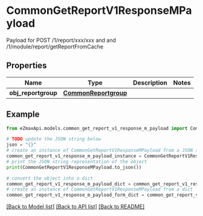# CommonGetReportV1ResponseMPayload

Payload for POST /1/report/xxx/xxx and and /1/module/report/getReportFromCache

## Properties

Name | Type | Description | Notes
------------ | ------------- | ------------- | -------------
**obj_reportgroup** | [**CommonReportgroup**](CommonReportgroup.md) |  | 

## Example

```python
from eZmaxApi.models.common_get_report_v1_response_m_payload import CommonGetReportV1ResponseMPayload

# TODO update the JSON string below
json = "{}"
# create an instance of CommonGetReportV1ResponseMPayload from a JSON string
common_get_report_v1_response_m_payload_instance = CommonGetReportV1ResponseMPayload.from_json(json)
# print the JSON string representation of the object
print(CommonGetReportV1ResponseMPayload.to_json())

# convert the object into a dict
common_get_report_v1_response_m_payload_dict = common_get_report_v1_response_m_payload_instance.to_dict()
# create an instance of CommonGetReportV1ResponseMPayload from a dict
common_get_report_v1_response_m_payload_form_dict = common_get_report_v1_response_m_payload.from_dict(common_get_report_v1_response_m_payload_dict)
```
[[Back to Model list]](../README.md#documentation-for-models) [[Back to API list]](../README.md#documentation-for-api-endpoints) [[Back to README]](../README.md)


